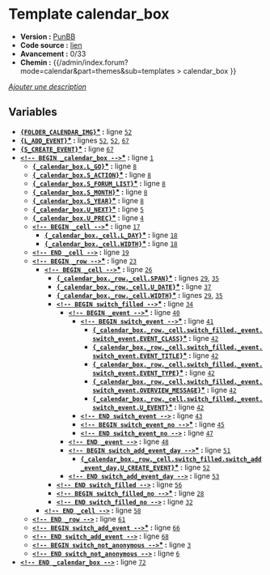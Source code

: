 # Template calendar_box

* __Version :__ [PunBB](.)
* __Code source :__ [lien](../../src/punbb/calendar_box.tpl)
* __Avancement :__ 0/33
* __Chemin :__ {{/admin/index.forum?mode=calendar&part=themes&sub=templates > calendar_box }}

[*Ajouter une description*](https://fa-tvars.appspot.com/tpl/punbb/calendar_box)

## Variables

* __[`{FOLDER_CALENDAR_IMG}`](https://github.com/Etana/template/blob/master/var/FOLDER_CALENDAR_IMG.md#readme)<a href="https://fa-tvars.appspot.com/var/FOLDER_CALENDAR_IMG">*</a> :__ ligne [`52`](../../src/punbb/calendar_box.tpl#L52)
* __[`{L_ADD_EVENT}`](https://github.com/Etana/template/blob/master/var/L_ADD_EVENT.md#readme)<a href="https://fa-tvars.appspot.com/var/L_ADD_EVENT">*</a> :__ lignes [`52`](../../src/punbb/calendar_box.tpl#L52), [`52`](../../src/punbb/calendar_box.tpl#L52), [`67`](../../src/punbb/calendar_box.tpl#L67)
* __[`{S_CREATE_EVENT}`](https://github.com/Etana/template/blob/master/var/S_CREATE_EVENT.md#readme)<a href="https://fa-tvars.appspot.com/var/S_CREATE_EVENT">*</a> :__ ligne [`67`](../../src/punbb/calendar_box.tpl#L67)
* __[`<!-- BEGIN _calendar_box -->`](https://github.com/Etana/template/blob/master/var/_calendar_box.md#readme)<a href="https://fa-tvars.appspot.com/var/_calendar_box">*</a> :__ ligne [`1`](../../src/punbb/calendar_box.tpl#L1)
    * __[`{_calendar_box.L_GO}`](https://github.com/Etana/template/blob/master/var/_calendar_box.L_GO.md#readme)<a href="https://fa-tvars.appspot.com/var/_calendar_box.L_GO">*</a> :__ ligne [`8`](../../src/punbb/calendar_box.tpl#L8)
    * __[`{_calendar_box.S_ACTION}`](https://github.com/Etana/template/blob/master/var/_calendar_box.S_ACTION.md#readme)<a href="https://fa-tvars.appspot.com/var/_calendar_box.S_ACTION">*</a> :__ ligne [`8`](../../src/punbb/calendar_box.tpl#L8)
    * __[`{_calendar_box.S_FORUM_LIST}`](https://github.com/Etana/template/blob/master/var/_calendar_box.S_FORUM_LIST.md#readme)<a href="https://fa-tvars.appspot.com/var/_calendar_box.S_FORUM_LIST">*</a> :__ ligne [`8`](../../src/punbb/calendar_box.tpl#L8)
    * __[`{_calendar_box.S_MONTH}`](https://github.com/Etana/template/blob/master/var/_calendar_box.S_MONTH.md#readme)<a href="https://fa-tvars.appspot.com/var/_calendar_box.S_MONTH">*</a> :__ ligne [`8`](../../src/punbb/calendar_box.tpl#L8)
    * __[`{_calendar_box.S_YEAR}`](https://github.com/Etana/template/blob/master/var/_calendar_box.S_YEAR.md#readme)<a href="https://fa-tvars.appspot.com/var/_calendar_box.S_YEAR">*</a> :__ ligne [`8`](../../src/punbb/calendar_box.tpl#L8)
    * __[`{_calendar_box.U_NEXT}`](https://github.com/Etana/template/blob/master/var/_calendar_box.U_NEXT.md#readme)<a href="https://fa-tvars.appspot.com/var/_calendar_box.U_NEXT">*</a> :__ ligne [`5`](../../src/punbb/calendar_box.tpl#L5)
    * __[`{_calendar_box.U_PREC}`](https://github.com/Etana/template/blob/master/var/_calendar_box.U_PREC.md#readme)<a href="https://fa-tvars.appspot.com/var/_calendar_box.U_PREC">*</a> :__ ligne [`4`](../../src/punbb/calendar_box.tpl#L4)
    * __[`<!-- BEGIN _cell -->`](https://github.com/Etana/template/blob/master/var/_calendar_box._cell.md#readme)<a href="https://fa-tvars.appspot.com/var/_calendar_box._cell">*</a> :__ ligne [`17`](../../src/punbb/calendar_box.tpl#L17)
        * __[`{_calendar_box._cell.L_DAY}`](https://github.com/Etana/template/blob/master/var/_calendar_box._cell.L_DAY.md#readme)<a href="https://fa-tvars.appspot.com/var/_calendar_box._cell.L_DAY">*</a> :__ ligne [`18`](../../src/punbb/calendar_box.tpl#L18)
        * __[`{_calendar_box._cell.WIDTH}`](https://github.com/Etana/template/blob/master/var/_calendar_box._cell.WIDTH.md#readme)<a href="https://fa-tvars.appspot.com/var/_calendar_box._cell.WIDTH">*</a> :__ ligne [`18`](../../src/punbb/calendar_box.tpl#L18)
    * __[`<!-- END _cell -->`](https://github.com/Etana/template/blob/master/var/_calendar_box._cell.md#readme) :__ ligne [`19`](../../src/punbb/calendar_box.tpl#L19)
    * __[`<!-- BEGIN _row -->`](https://github.com/Etana/template/blob/master/var/_calendar_box._row.md#readme)<a href="https://fa-tvars.appspot.com/var/_calendar_box._row">*</a> :__ ligne [`23`](../../src/punbb/calendar_box.tpl#L23)
        * __[`<!-- BEGIN _cell -->`](https://github.com/Etana/template/blob/master/var/_calendar_box._row._cell.md#readme)<a href="https://fa-tvars.appspot.com/var/_calendar_box._row._cell">*</a> :__ ligne [`26`](../../src/punbb/calendar_box.tpl#L26)
            * __[`{_calendar_box._row._cell.SPAN}`](https://github.com/Etana/template/blob/master/var/_calendar_box._row._cell.SPAN.md#readme)<a href="https://fa-tvars.appspot.com/var/_calendar_box._row._cell.SPAN">*</a> :__ lignes [`29`](../../src/punbb/calendar_box.tpl#L29), [`35`](../../src/punbb/calendar_box.tpl#L35)
            * __[`{_calendar_box._row._cell.U_DATE}`](https://github.com/Etana/template/blob/master/var/_calendar_box._row._cell.U_DATE.md#readme)<a href="https://fa-tvars.appspot.com/var/_calendar_box._row._cell.U_DATE">*</a> :__ ligne [`37`](../../src/punbb/calendar_box.tpl#L37)
            * __[`{_calendar_box._row._cell.WIDTH}`](https://github.com/Etana/template/blob/master/var/_calendar_box._row._cell.WIDTH.md#readme)<a href="https://fa-tvars.appspot.com/var/_calendar_box._row._cell.WIDTH">*</a> :__ lignes [`29`](../../src/punbb/calendar_box.tpl#L29), [`35`](../../src/punbb/calendar_box.tpl#L35)
            * __[`<!-- BEGIN switch_filled -->`](https://github.com/Etana/template/blob/master/var/_calendar_box._row._cell.switch_filled.md#readme)<a href="https://fa-tvars.appspot.com/var/_calendar_box._row._cell.switch_filled">*</a> :__ ligne [`34`](../../src/punbb/calendar_box.tpl#L34)
                * __[`<!-- BEGIN _event -->`](https://github.com/Etana/template/blob/master/var/_calendar_box._row._cell.switch_filled._event.md#readme)<a href="https://fa-tvars.appspot.com/var/_calendar_box._row._cell.switch_filled._event">*</a> :__ ligne [`40`](../../src/punbb/calendar_box.tpl#L40)
                    * __[`<!-- BEGIN switch_event -->`](https://github.com/Etana/template/blob/master/var/_calendar_box._row._cell.switch_filled._event.switch_event.md#readme)<a href="https://fa-tvars.appspot.com/var/_calendar_box._row._cell.switch_filled._event.switch_event">*</a> :__ ligne [`41`](../../src/punbb/calendar_box.tpl#L41)
                        * __[`{_calendar_box._row._cell.switch_filled._event.switch_event.EVENT_CLASS}`](https://github.com/Etana/template/blob/master/var/_calendar_box._row._cell.switch_filled._event.switch_event.EVENT_CLASS.md#readme)<a href="https://fa-tvars.appspot.com/var/_calendar_box._row._cell.switch_filled._event.switch_event.EVENT_CLASS">*</a> :__ ligne [`42`](../../src/punbb/calendar_box.tpl#L42)
                        * __[`{_calendar_box._row._cell.switch_filled._event.switch_event.EVENT_TITLE}`](https://github.com/Etana/template/blob/master/var/_calendar_box._row._cell.switch_filled._event.switch_event.EVENT_TITLE.md#readme)<a href="https://fa-tvars.appspot.com/var/_calendar_box._row._cell.switch_filled._event.switch_event.EVENT_TITLE">*</a> :__ ligne [`42`](../../src/punbb/calendar_box.tpl#L42)
                        * __[`{_calendar_box._row._cell.switch_filled._event.switch_event.EVENT_TYPE}`](https://github.com/Etana/template/blob/master/var/_calendar_box._row._cell.switch_filled._event.switch_event.EVENT_TYPE.md#readme)<a href="https://fa-tvars.appspot.com/var/_calendar_box._row._cell.switch_filled._event.switch_event.EVENT_TYPE">*</a> :__ ligne [`42`](../../src/punbb/calendar_box.tpl#L42)
                        * __[`{_calendar_box._row._cell.switch_filled._event.switch_event.OVERVIEW_MESSAGE}`](https://github.com/Etana/template/blob/master/var/_calendar_box._row._cell.switch_filled._event.switch_event.OVERVIEW_MESSAGE.md#readme)<a href="https://fa-tvars.appspot.com/var/_calendar_box._row._cell.switch_filled._event.switch_event.OVERVIEW_MESSAGE">*</a> :__ ligne [`42`](../../src/punbb/calendar_box.tpl#L42)
                        * __[`{_calendar_box._row._cell.switch_filled._event.switch_event.U_EVENT}`](https://github.com/Etana/template/blob/master/var/_calendar_box._row._cell.switch_filled._event.switch_event.U_EVENT.md#readme)<a href="https://fa-tvars.appspot.com/var/_calendar_box._row._cell.switch_filled._event.switch_event.U_EVENT">*</a> :__ ligne [`42`](../../src/punbb/calendar_box.tpl#L42)
                    * __[`<!-- END switch_event -->`](https://github.com/Etana/template/blob/master/var/_calendar_box._row._cell.switch_filled._event.switch_event.md#readme) :__ ligne [`43`](../../src/punbb/calendar_box.tpl#L43)
                    * __[`<!-- BEGIN switch_event_no -->`](https://github.com/Etana/template/blob/master/var/_calendar_box._row._cell.switch_filled._event.switch_event_no.md#readme)<a href="https://fa-tvars.appspot.com/var/_calendar_box._row._cell.switch_filled._event.switch_event_no">*</a> :__ ligne [`45`](../../src/punbb/calendar_box.tpl#L45)
                    * __[`<!-- END switch_event_no -->`](https://github.com/Etana/template/blob/master/var/_calendar_box._row._cell.switch_filled._event.switch_event_no.md#readme) :__ ligne [`47`](../../src/punbb/calendar_box.tpl#L47)
                * __[`<!-- END _event -->`](https://github.com/Etana/template/blob/master/var/_calendar_box._row._cell.switch_filled._event.md#readme) :__ ligne [`48`](../../src/punbb/calendar_box.tpl#L48)
                * __[`<!-- BEGIN switch_add_event_day -->`](https://github.com/Etana/template/blob/master/var/_calendar_box._row._cell.switch_filled.switch_add_event_day.md#readme)<a href="https://fa-tvars.appspot.com/var/_calendar_box._row._cell.switch_filled.switch_add_event_day">*</a> :__ ligne [`51`](../../src/punbb/calendar_box.tpl#L51)
                    * __[`{_calendar_box._row._cell.switch_filled.switch_add_event_day.U_CREATE_EVENT}`](https://github.com/Etana/template/blob/master/var/_calendar_box._row._cell.switch_filled.switch_add_event_day.U_CREATE_EVENT.md#readme)<a href="https://fa-tvars.appspot.com/var/_calendar_box._row._cell.switch_filled.switch_add_event_day.U_CREATE_EVENT">*</a> :__ ligne [`52`](../../src/punbb/calendar_box.tpl#L52)
                * __[`<!-- END switch_add_event_day -->`](https://github.com/Etana/template/blob/master/var/_calendar_box._row._cell.switch_filled.switch_add_event_day.md#readme) :__ ligne [`53`](../../src/punbb/calendar_box.tpl#L53)
            * __[`<!-- END switch_filled -->`](https://github.com/Etana/template/blob/master/var/_calendar_box._row._cell.switch_filled.md#readme) :__ ligne [`56`](../../src/punbb/calendar_box.tpl#L56)
            * __[`<!-- BEGIN switch_filled_no -->`](https://github.com/Etana/template/blob/master/var/_calendar_box._row._cell.switch_filled_no.md#readme)<a href="https://fa-tvars.appspot.com/var/_calendar_box._row._cell.switch_filled_no">*</a> :__ ligne [`28`](../../src/punbb/calendar_box.tpl#L28)
            * __[`<!-- END switch_filled_no -->`](https://github.com/Etana/template/blob/master/var/_calendar_box._row._cell.switch_filled_no.md#readme) :__ ligne [`32`](../../src/punbb/calendar_box.tpl#L32)
        * __[`<!-- END _cell -->`](https://github.com/Etana/template/blob/master/var/_calendar_box._row._cell.md#readme) :__ ligne [`58`](../../src/punbb/calendar_box.tpl#L58)
    * __[`<!-- END _row -->`](https://github.com/Etana/template/blob/master/var/_calendar_box._row.md#readme) :__ ligne [`61`](../../src/punbb/calendar_box.tpl#L61)
    * __[`<!-- BEGIN switch_add_event -->`](https://github.com/Etana/template/blob/master/var/_calendar_box.switch_add_event.md#readme)<a href="https://fa-tvars.appspot.com/var/_calendar_box.switch_add_event">*</a> :__ ligne [`66`](../../src/punbb/calendar_box.tpl#L66)
    * __[`<!-- END switch_add_event -->`](https://github.com/Etana/template/blob/master/var/_calendar_box.switch_add_event.md#readme) :__ ligne [`68`](../../src/punbb/calendar_box.tpl#L68)
    * __[`<!-- BEGIN switch_not_anonymous -->`](https://github.com/Etana/template/blob/master/var/_calendar_box.switch_not_anonymous.md#readme)<a href="https://fa-tvars.appspot.com/var/_calendar_box.switch_not_anonymous">*</a> :__ ligne [`3`](../../src/punbb/calendar_box.tpl#L3)
    * __[`<!-- END switch_not_anonymous -->`](https://github.com/Etana/template/blob/master/var/_calendar_box.switch_not_anonymous.md#readme) :__ ligne [`6`](../../src/punbb/calendar_box.tpl#L6)
* __[`<!-- END _calendar_box -->`](https://github.com/Etana/template/blob/master/var/_calendar_box.md#readme) :__ ligne [`72`](../../src/punbb/calendar_box.tpl#L72)
